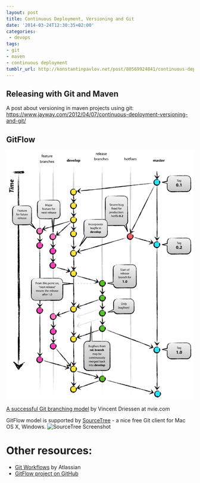```yaml
---
layout: post
title: Continuous Deployment, Versioning and Git
date: '2014-03-24T12:30:35+02:00'
categories:
 - devops
tags:
- git
- maven
- continuous deployment
tumblr_url: http://konstantinpavlov.net/post/80569924841/continuous-deployment-versioning-and-git
---
```


## Releasing with Git and Maven
A post about versioning in maven projects using git: https://www.jayway.com/2012/04/07/continuous-deployment-versioning-and-git/

## GitFlow
![GitFlow Workflow](/assets/2014/03/git-model@2x.png)

[A successful Git branching model](http://nvie.com/posts/a-successful-git-branching-model/) by Vincent Driessen at nvie.com
<!--more-->
GitFlow model is supported by [SourceTree](http://www.sourcetreeapp.com/) - a nice free Git client for Mac OS X, Windows.
![SourceTree Screenshot](http://www.sourcetreeapp.com/images/sourcetree-hero-mac-log@2x.png)

# Other resources:
 
 - [Git Workflows](https://www.atlassian.com/git/tutorials/comparing-workflows/) by Atlassian
 - [GitFlow project on GitHub](https://github.com/nvie/gitflow)

